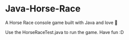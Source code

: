 # Java-Horse-Race
A Horse Race console game built with Java and love 💖

Use the HorseRaceTest.java to run the game. Have fun :D
